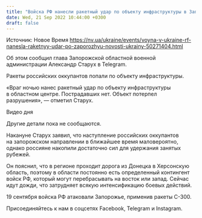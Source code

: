 ```yaml
---
title: "Войска РФ нанесли ракетный удар по объекту инфраструктуры в Запорожье — глава ОВА"
date: Wed, 21 Sep 2022 10:44:00 +0300
draft: false
---
```

Источник: Новое Время https://nv.ua/ukraine/events/voyna-v-ukraine-rf-nanesla-raketnyy-udar-po-zaporozhyu-novosti-ukrainy-50271404.html


 Об этом сообщил глава Запорожской областной военной администрации Александр Старух в Telegram.

Ракеты российских оккупантов попали по объекту инфраструктуры.

«Враг ночью нанес ракетный удар по объекту инфраструктуры в областном центре. Пострадавших нет. Объект потерпел разрушения», — отметил Старух.

 Видео дня   

Другие детали пока не сообщаются.

Накануне Старух заявил, что наступление российских оккупантов на запорожском направлении в ближайшее время маловероятно, однако россияне накопили достаточно сил для удержания занятых рубежей.

Он пояснил, что в регионе проходит дорога из Донецка в Херсонскую область, поэтому в области постоянно есть определенный контингент войск РФ, который могут перебрасывать на восток или запад. Сейчас идут дожди, что затрудняет всякую интенсификацию боевых действий.

19 сентября войска РФ атаковали Запорожье, применив ракеты С-300.

Присоединяйтесь к нам в соцсетях Facebook, Telegram и Instagram.
